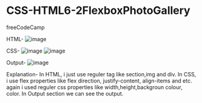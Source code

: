 # CSS-HTML6-2FlexboxPhotoGallery
freeCodeCamp

HTML-
![image](https://github.com/SaurabhShrikhande/CSS-HTML6-2FlexboxPhotoGallery/assets/142402502/c513a073-d7e8-4241-a798-efd5d7e80d60)

CSS-
![image](https://github.com/SaurabhShrikhande/CSS-HTML6-2FlexboxPhotoGallery/assets/142402502/4352f534-f491-4c3c-9652-dbd1b7fb627b)
![image](https://github.com/SaurabhShrikhande/CSS-HTML6-2FlexboxPhotoGallery/assets/142402502/527e8df6-cd53-44b3-9ed5-e8fce33cdea1)

Output-
![image](https://github.com/SaurabhShrikhande/CSS-HTML6-2FlexboxPhotoGallery/assets/142402502/1006bac2-fe5b-4200-8e4b-d89f5d4792eb)

Explanation-
In HTML, i just use reguler tag like section,img and div.
In CSS, i use flex properties like flex direction, justify-content, align-items and etc. again i used reguler css properties like width,height,backgroun colour, color.
In Output section we can see the output.

